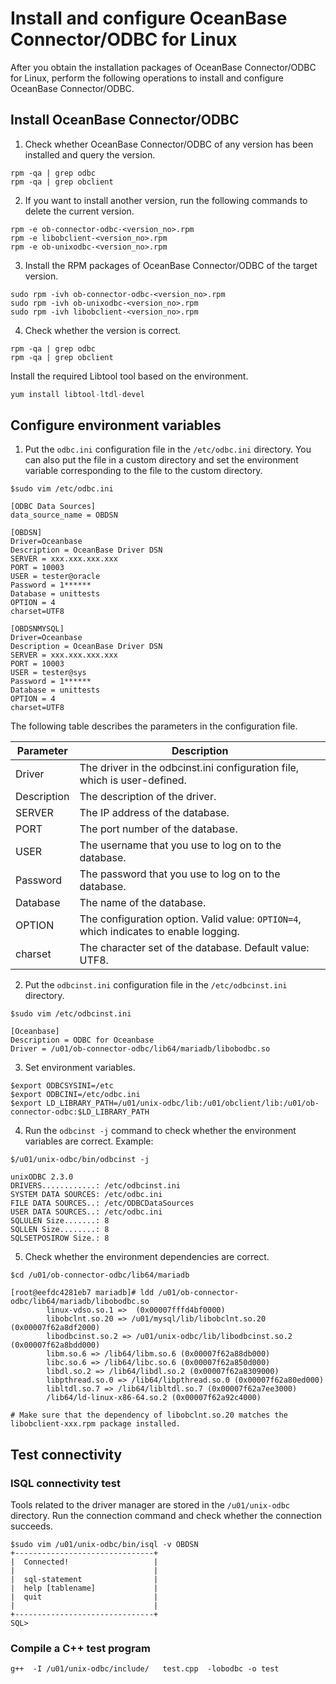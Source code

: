 # Install and configure OceanBase Connector/ODBC for Linux

After you obtain the installation packages of OceanBase Connector/ODBC for Linux, perform the following operations to install and configure OceanBase Connector/ODBC.

## Install OceanBase Connector/ODBC

1. Check whether OceanBase Connector/ODBC of any version has been installed and query the version.

```
rpm -qa | grep odbc
rpm -qa | grep obclient
```

2. If you want to install another version, run the following commands to delete the current version.

```
rpm -e ob-connector-odbc-<version_no>.rpm
rpm -e libobclient-<version_no>.rpm
rpm -e ob-unixodbc-<version_no>.rpm
```

3. Install the RPM packages of OceanBase Connector/ODBC of the target version.

```
sudo rpm -ivh ob-connector-odbc-<version_no>.rpm
sudo rpm -ivh ob-unixodbc-<version_no>.rpm
sudo rpm -ivh libobclient-<version_no>.rpm
```

4. Check whether the version is correct.

```
rpm -qa | grep odbc
rpm -qa | grep obclient
```

Install the required Libtool tool based on the environment.

```sql
yum install libtool-ltdl-devel
```

## Configure environment variables

1. Put the `odbc.ini` configuration file in the `/etc/odbc.ini` directory. You can also put the file in a custom directory and set the environment variable corresponding to the file to the custom directory.

```
$sudo vim /etc/odbc.ini

[ODBC Data Sources]
data_source_name = OBDSN

[OBDSN]
Driver=Oceanbase
Description = OceanBase Driver DSN
SERVER = xxx.xxx.xxx.xxx
PORT = 10003
USER = tester@oracle
Password = 1******
Database = unittests
OPTION = 4
charset=UTF8

[OBDSNMYSQL]
Driver=Oceanbase
Description = OceanBase Driver DSN  
SERVER = xxx.xxx.xxx.xxx
PORT = 10003
USER = tester@sys
Password = 1******
Database = unittests
OPTION = 4
charset=UTF8
```

The following table describes the parameters in the configuration file. 

| **Parameter** | **Description** |
| --- | --- |
| Driver | The driver in the odbcinst.ini configuration file, which is user-defined.  |
| Description | The description of the driver.  |
| SERVER | The IP address of the database.  |
| PORT | The port number of the database.  |
| USER | The username that you use to log on to the database.  |
| Password | The password that you use to log on to the database.  |
| Database | The name of the database.  |
| OPTION | The configuration option. Valid value: `OPTION=4`, which indicates to enable logging.  |
| charset | The character set of the database. Default value: UTF8.  |

2. Put the `odbcinst.ini` configuration file in the `/etc/odbcinst.ini` directory.

```
$sudo vim /etc/odbcinst.ini

[Oceanbase]
Description = ODBC for Oceanbase
Driver = /u01/ob-connector-odbc/lib64/mariadb/libobodbc.so
```

3. Set environment variables.

```
$export ODBCSYSINI=/etc
$export ODBCINI=/etc/odbc.ini
$export LD_LIBRARY_PATH=/u01/unix-odbc/lib:/u01/obclient/lib:/u01/ob-connector-odbc:$LD_LIBRARY_PATH
```

4. Run the `odbcinst -j` command to check whether the environment variables are correct. Example:

```
$/u01/unix-odbc/bin/odbcinst -j

unixODBC 2.3.0
DRIVERS............: /etc/odbcinst.ini
SYSTEM DATA SOURCES: /etc/odbc.ini
FILE DATA SOURCES..: /etc/ODBCDataSources
USER DATA SOURCES..: /etc/odbc.ini
SQLULEN Size.......: 8
SQLLEN Size........: 8
SQLSETPOSIROW Size.: 8
```

5. Check whether the environment dependencies are correct.

```
$cd /u01/ob-connector-odbc/lib64/mariadb

[root@eefdc4281eb7 mariadb]# ldd /u01/ob-connector-odbc/lib64/mariadb/libobodbc.so
        linux-vdso.so.1 =>  (0x00007fffd4bf0000)
        libobclnt.so.20 => /u01/mysql/lib/libobclnt.so.20 (0x00007f62a8df2000)
        libodbcinst.so.2 => /u01/unix-odbc/lib/libodbcinst.so.2 (0x00007f62a8bdd000)
        libm.so.6 => /lib64/libm.so.6 (0x00007f62a88db000)
        libc.so.6 => /lib64/libc.so.6 (0x00007f62a850d000)
        libdl.so.2 => /lib64/libdl.so.2 (0x00007f62a8309000)
        libpthread.so.0 => /lib64/libpthread.so.0 (0x00007f62a80ed000)
        libltdl.so.7 => /lib64/libltdl.so.7 (0x00007f62a7ee3000)
        /lib64/ld-linux-x86-64.so.2 (0x00007f62a92c4000)

# Make sure that the dependency of libobclnt.so.20 matches the libobclient-xxx.rpm package installed.
```

## Test connectivity

### ISQL connectivity test

Tools related to the driver manager are stored in the `/u01/unix-odbc` directory. Run the connection command and check whether the connection succeeds.

```
$sudo vim /u01/unix-odbc/bin/isql -v OBDSN
+-------------------------------+
|  Connected!                   |
|                               |
|  sql-statement                |
|  help [tablename]             |
|  quit                         |
|                               |
+-------------------------------+
SQL>
```

### Compile a C++ test program

```
g++  -I /u01/unix-odbc/include/   test.cpp  -lobodbc -o test
```
